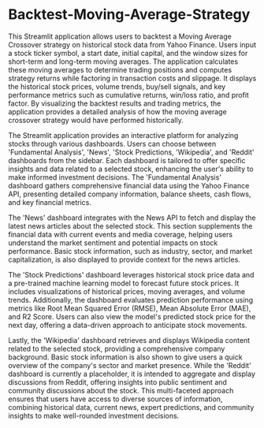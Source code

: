 # Backtest-Moving-Average-Strategy
This Streamlit application allows users to backtest a Moving Average Crossover strategy on historical stock data from Yahoo Finance. Users input a stock ticker symbol, a start date, initial capital, and the window sizes for short-term and long-term moving averages. The application calculates these moving averages to determine trading positions and computes strategy returns while factoring in transaction costs and slippage. It displays the historical stock prices, volume trends, buy/sell signals, and key performance metrics such as cumulative returns, win/loss ratio, and profit factor. By visualizing the backtest results and trading metrics, the application provides a detailed analysis of how the moving average crossover strategy would have performed historically.

The Streamlit application provides an interactive platform for analyzing stocks through various dashboards. Users can choose between 'Fundamental Analysis', 'News', 'Stock Predictions, 'Wikipedia', and 'Reddit' dashboards from the sidebar. Each dashboard is tailored to offer specific insights and data related to a selected stock, enhancing the user's ability to make informed investment decisions. The 'Fundamental Analysis' dashboard gathers comprehensive financial data using the Yahoo Finance API, presenting detailed company information, balance sheets, cash flows, and key financial metrics.

The 'News' dashboard integrates with the News API to fetch and display the latest news articles about the selected stock. This section supplements the financial data with current events and media coverage, helping users understand the market sentiment and potential impacts on stock performance. Basic stock information, such as industry, sector, and market capitalization, is also displayed to provide context for the news articles.

The 'Stock Predictions' dashboard leverages historical stock price data and a pre-trained machine learning model to forecast future stock prices. It includes visualizations of historical prices, moving averages, and volume trends. Additionally, the dashboard evaluates prediction performance using metrics like Root Mean Squared Error (RMSE), Mean Absolute Error (MAE), and R2 Score. Users can also view the model's predicted stock price for the next day, offering a data-driven approach to anticipate stock movements.

Lastly, the 'Wikipedia' dashboard retrieves and displays Wikipedia content related to the selected stock, providing a comprehensive company background. Basic stock information is also shown to give users a quick overview of the company's sector and market presence. While the 'Reddit' dashboard is currently a placeholder, it is intended to aggregate and display discussions from Reddit, offering insights into public sentiment and community discussions about the stock. This multi-faceted approach ensures that users have access to diverse sources of information, combining historical data, current news, expert predictions, and community insights to make well-rounded investment decisions.
